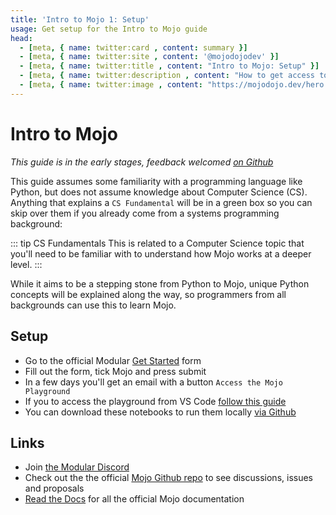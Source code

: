 ```yaml
---
title: 'Intro to Mojo 1: Setup'
usage: Get setup for the Intro to Mojo guide
head:
  - [meta, { name: twitter:card , content: summary }]
  - [meta, { name: twitter:site , content: '@mojodojodev' }]
  - [meta, { name: twitter:title , content: "Intro to Mojo: Setup" }]
  - [meta, { name: twitter:description , content: "How to get access to the Mojo playground and use the notebooks in this guide locally" }]
  - [meta, { name: twitter:image , content: "https://mojodojo.dev/hero.png" }]
---
```


# Intro to Mojo
_This guide is in the early stages, feedback welcomed [on Github](https://github.com/mojodojodev/mojodojo.dev/discussions/categories/feedback)_

This guide assumes some familiarity with a programming language like Python, but does not assume knowledge about Computer Science (CS). Anything that explains a `CS Fundamental` will be in a green box so you can skip over them if you already come from a systems programming background:

::: tip CS Fundamentals
This is related to a Computer Science topic that you'll need to be familiar with to understand how Mojo works at a deeper level.
:::

While it aims to be a stepping stone from Python to Mojo, unique Python concepts will be explained along the way, so programmers from all backgrounds can use this to learn Mojo.

## Setup 
- Go to the official Modular [Get Started](https://www.modular.com/get-started) form
- Fill out the form, tick Mojo and press submit
- In a few days you'll get an email with a button `Access the Mojo Playground`
- If you to access the playground from VS Code [follow this guide](/guides/general/mojo_playground_vscode.md)
- You can download these notebooks to run them locally [via Github](https://github.com/mojodojodev/mojodojo.dev/tree/main/guides/intro_to_mojo) 

## Links
- Join [the Modular Discord](https://discord.gg/modular)
- Check out the the official [Mojo Github repo](https://github.com/modularml/mojo) to see discussions, issues and proposals
- [Read the Docs](https://docs.modular.com/mojo/) for all the official Mojo documentation

